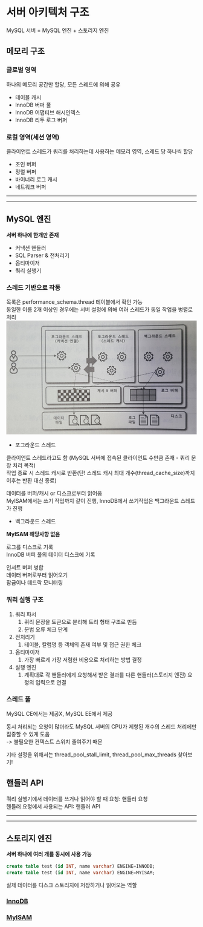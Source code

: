 # 서버 아키텍처 구조
MySQL 서버 = MySQL 엔진 + 스토리지 엔진

## 메모리 구조
### 글로벌 영역
하나의 메모리 공간만 할당, 모든 스레드에 의해 공유

- 테이블 캐시
- InnoDB 버퍼 풀
- InnoDB 어댑티브 해시인덱스
- InnoDB 리두 로그 버퍼

### 로컬 영역(세션 영역)
클라이언트 스레드가 쿼리를 처리하는데 사용하는 메모리 영역, 스레드 당 하나씩 할당

- 조인 버퍼
- 정렬 버퍼
- 바이너리 로그 캐시
- 네트워크 버퍼

---
---

## MySQL 엔진
**서버 하나에 한개만 존재**
- 커낵션 핸들러
- SQL Parser & 전처리기
- 옵티마이저
- 쿼리 실행기

### 스레드 기반으로 작동
목록은 performance_schema.thread 테이블에서 확인 가능<br>
동일한 이름 2개 이상인 경우에는 서버 설정에 의해 여러 스레드가 동일 작업을 병렬로 처리
![thread](mysql_thread.png)

- 포그라운드 스레드

클라이언트 스레드라고도 함 (MySQL 서버에 접속된 클라이언트 수만큼 존재 - 쿼리 문장 처리 목적)<br>
작업 종료 시 스레드 캐시로 반환(단! 스레드 캐시 최대 개수(thread_cache_size)까지 이후는 반환 대신 종료)

데이터를 버퍼/캐시 or 디스크로부터 읽어옴<br>
MyISAM에서는 쓰기 작업까지 같이 진행, InnoDB에서 쓰기작업은 백그라운드 스레드가 진행

- 백그라운드 스레드

**MyISAM 해당사항 없음**

로그를 디스크로 기록<br>
InnoDB 버퍼 풀의 데이터 디스크에 기록

인서트 버퍼 병합<br>
데이터 버퍼로부터 읽어오기<br>
잠금이나 데드락 모니터링

### 쿼리 실행 구조
1. 쿼리 파서
   1. 쿼리 문장을 토큰으로 분리해 트리 형태 구조로 만듬
   2. 문법 오류 체크 단계
2. 전처리기
   1. 테이블, 칼럼명 등 객체의 존재 여부 및 접근 권한 체크
3. 옵티마이저
   1. 가장 빠르게 가장 저렴한 비용으로 처리하는 방법 결정
4. 실행 엔진
   1. 계획대로 각 핸들러에게 요청해서 받은 결과를 다른 핸들러(스토리지 엔진) 요청의 입력으로 연결

### 스레드 풀
MySQL CE에서는 제공X, MySQL EE에서 제공

동시 처리되는 요청이 많더라도 MySQL 서버의 CPU가 제항된 개수의 스레드 처리에만 집중할 수 있게 도움<br>
-> 불필요한 컨텍스트 스위치 줄여주기 때문

기타 설정을 위해서는 thread_pool_stall_limit, thread_pool_max_threads 찾아보기!

## 핸들러 API
쿼리 실행기에서 데이터를 쓰거나 읽어야 할 때 요청: 핸들러 요청<br>
핸들러 요청에서 사용되는 API: 핸들러 API

---
---

## 스토리지 엔진
**서버 하나에 여러 개를 동시에 사용 가능**
```sql
create table test (id INT, name varchar) ENGINE=INNODB;
create table test (id INT, name varchar) ENGINE=MYISAM;
```

실제 데이터를 디스크 스토리지에 저장하거나 읽어오는 역할
### [InnoDB](innodb.md)
### [MyISAM](myisam.md)